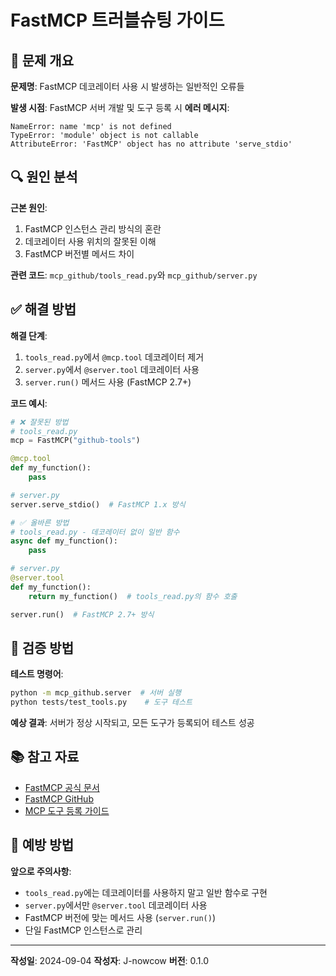 # FastMCP 트러블슈팅 가이드

## 🚨 문제 개요

**문제명**: FastMCP 데코레이터 사용 시 발생하는 일반적인 오류들

**발생 시점**: FastMCP 서버 개발 및 도구 등록 시
**에러 메시지**: 
```
NameError: name 'mcp' is not defined
TypeError: 'module' object is not callable
AttributeError: 'FastMCP' object has no attribute 'serve_stdio'
```

## 🔍 원인 분석

**근본 원인**: 
1. FastMCP 인스턴스 관리 방식의 혼란
2. 데코레이터 사용 위치의 잘못된 이해
3. FastMCP 버전별 메서드 차이

**관련 코드**: `mcp_github/tools_read.py`와 `mcp_github/server.py`

## ✅ 해결 방법

**해결 단계**:
1. `tools_read.py`에서 `@mcp.tool` 데코레이터 제거
2. `server.py`에서 `@server.tool` 데코레이터 사용
3. `server.run()` 메서드 사용 (FastMCP 2.7+)

**코드 예시**:
```python
# ❌ 잘못된 방법
# tools_read.py
mcp = FastMCP("github-tools")

@mcp.tool
def my_function():
    pass

# server.py
server.serve_stdio()  # FastMCP 1.x 방식

# ✅ 올바른 방법
# tools_read.py - 데코레이터 없이 일반 함수
async def my_function():
    pass

# server.py
@server.tool
def my_function():
    return my_function()  # tools_read.py의 함수 호출

server.run()  # FastMCP 2.7+ 방식
```

## 🧪 검증 방법

**테스트 명령어**:
```bash
python -m mcp_github.server  # 서버 실행
python tests/test_tools.py    # 도구 테스트
```

**예상 결과**: 서버가 정상 시작되고, 모든 도구가 등록되어 테스트 성공

## 📚 참고 자료

- [FastMCP 공식 문서](https://gofastmcp.com)
- [FastMCP GitHub](https://github.com/jlowin/fastmcp)
- [MCP 도구 등록 가이드](https://gofastmcp.com/docs/tools)

## 🔄 예방 방법

**앞으로 주의사항**:
- `tools_read.py`에는 데코레이터를 사용하지 말고 일반 함수로 구현
- `server.py`에서만 `@server.tool` 데코레이터 사용
- FastMCP 버전에 맞는 메서드 사용 (`server.run()`)
- 단일 FastMCP 인스턴스로 관리

---

**작성일**: 2024-09-04
**작성자**: J-nowcow
**버전**: 0.1.0
